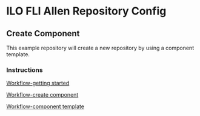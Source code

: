 # ILO FLI Allen Repository Config

## Create Component

This example repository will create a new repository by using a component template.

### Instructions

[Workflow-getting started](https://portal.dev.ingka.com/docs/default/component/workflows/getting-started/)

[Workflow-create component](https://portal.dev.ingka.com/docs/default/component/workflows/getting-started/create-component/)

[Workflow-component template](https://portal.dev.ingka.com/docs/default/component/workflows/workflows/component-template/)

